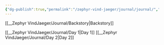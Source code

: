 ```yaml
---
{"dg-publish":true,"permalink":"/zephyr-vind-jaeger/journal/journal/","title":"Journal"}
---
```


[[__Zephyr VindJaeger/Journal/Backstory\|Backstory]] 

[[__Zephyr VindJaeger/Journal/Day 1\|Day 1]]
[[__Zephyr VindJaeger/Journal/Day 2\|Day 2]]
